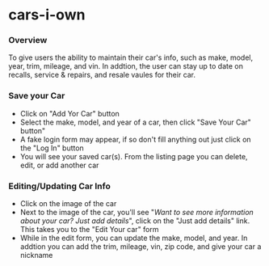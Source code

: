 # cars-i-own
<h3>Overview</h3>
<p>To give users the ability to maintain their car's info, such as make, model, year, trim, mileage, and vin. In addtion, the user can stay up to date on recalls, service &amp; repairs, and resale vaules for their car.</p>


<h3>Save your Car</h3>
<ul>
  <li>Click on "Add Yor Car" button</li>
  <li>Select the make, model, and year of a car, then click "Save Your Car" button"</li>
  <li>A fake login form may appear, if so don't fill anything out just click on the "Log In" button</li>
  <li>You will see your saved car(s). From the listing page you can delete, edit, or add another car</li>
</ul>
<h3>Editing/Updating Car Info</h3>
<ul>
  <li>Click on the image of the car</li>
  <li>Next to the image of the car, you'll see "<i>Want to see more information about your car? Just add details</i>", click on the "Just add details" link. This takes you to the "Edit Your car" form</li>
  <li>While in the edit form, you can update the make, model, and year. In addtion you can add the trim, mileage, vin, zip code, and give your car a nickname</li>
</ul>


